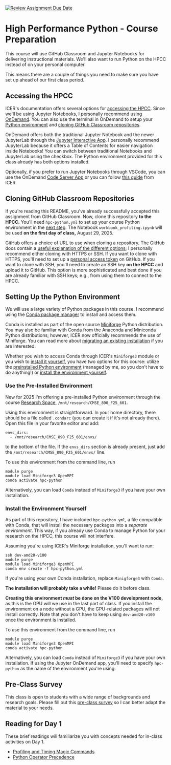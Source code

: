 [![Review Assignment Due Date](https://classroom.github.com/assets/deadline-readme-button-22041afd0340ce965d47ae6ef1cefeee28c7c493a6346c4f15d667ab976d596c.svg)](https://classroom.github.com/a/6fE7C1Oq)
# High Performance Python - Course Preparation

This course will use GitHab Classroom and Jupyter Notebooks for delivering instructional materials. 
We'll also want to run Python on the HPCC instead of on your personal computer.

This means there are a couple of things you need to make sure you have set up ahead of our first class period.

## Accessing the HPCC

ICER's documentation offers several options for [accessing the HPCC](https://docs.icer.msu.edu/accessHPCC_overview/).
Since we'll be using Jupyter Notebooks, I personally recommend using [OnDemand](https://docs.icer.msu.edu/Open_OnDemand/).
You can also use the terminal in OnDemand to setup your [Python environment](#setting-up-the-python-environment) and [cloning GitHub Classroom repositories](#cloning-github-classroom-repositories).

OnDemand offers both the traditional Jupyter Notebook and the newer JupyterLab through the [Jupyter Interactive App](https://ondemand.hpcc.msu.edu/pun/sys/dashboard/batch_connect/sys/bc_icer_jupyter_ubuntu/session_contexts/new). I personally recommend JupyterLab because it offers a Table of Contents for easier navigation inside Notebooks! You can switch between traditional Notebooks and JupyterLab using the checkbox. The Python environment provided for this class already has both options installed.

Optionally, if you prefer to run Jupyter Notebooks through VSCode, you can use the OnDemand [Code Server App](https://ondemand.hpcc.msu.edu/pun/sys/dashboard/batch_connect/sys/bc_icer_codeserver_ubuntu/session_contexts/new) or you can follow [this guide](https://docs.icer.msu.edu/Jupyter_Notebook_in_VS_Code) from ICER.

## Cloning GitHub Classroom Repositories

If you're reading this README, you've already successfully accepted this assignment from GitHub Classroom.
Now, clone this repository **to the HPCC.** You'll need `hpc-python.yml` to set up your course Python environment in the [next step](#setting-up-python-environment).
The Notebook `workbook_profiling.ipynb` will be used **on the first day of class,** August 29, 2025.

GitHub offers a choice of URL to use when cloning a repository. The GitHub docs contain a [useful explanation of the different options](https://docs.github.com/en/get-started/getting-started-with-git/about-remote-repositories#cloning-with-https-urls); I personally recommend either cloning with HTTPS or SSH. If you want to clone with HTTPS, you'll need to set up a [personal access token](https://docs.github.com/en/authentication/keeping-your-account-and-data-secure/managing-your-personal-access-tokens) on GitHub. If you want to clone with SSH, you'll need to create an SSH key **on the HPCC** and upload it to GitHub. This option is more sophisticated and best done if you are already familiar with SSH keys; e.g., from using them to connect to the HPCC.

## Setting Up the Python Environment

We will use a large variety of Python packages in this course. I recommend using the [Conda package manager](https://docs.conda.io/en/latest/) to install and access them. 

Conda is installed as part of the open source [Miniforge](https://github.com/conda-forge/miniforge) Python distribution. You may also be familiar with Conda from the Anaconda and Miniconda Python distributions; however, ICER now officially recommends the use of Miniforge. You can read more about [migrating an existing installation](https://docs.icer.msu.edu/Replacing_conda_install/) if you are interested.

Whether you wish to access Conda through ICER's `Miniforge3` module or you wish to [install it yourself](docs.icer.msu.edu/Using_conda/), you have two options for this course: utilize the [preinstalled Python environment](#use-the-pre-installed-environment) (managed by me, so you don't have to do anything!) or [install the environment yourself](#install-the-environment-yourself).

### Use the Pre-Installed Environment

New for 2025 I'm offering a pre-installed Python environment through the course [Research Space](https://docs.icer.msu.edu/Research_Space/), `/mnt/research/CMSE_890_F25_601`.

Using this environment is straightforward. In your home directory, there should be a file called `.condarc` (you can create it if it's not already there). Open this file in your favorite editor and add:
```
envs_dirs:
  - /mnt/research/CMSE_890_F25_601/envs/
```
to the bottom of the file. If the `envs_dirs` section is already present, just add the `/mnt/research/CMSE_890_F25_601/envs/` line.

To use this environment from the command line, run
```
module purge
module load Miniforge3 OpenMPI
conda activate hpc-python
```
Alternatively, you can load `Conda` instead of `Miniforge3` if you have your own installation.

### Install the Environment Yourself

As part of this repository, I have included `hpc-python.yml`, a file compatible with Conda, that will install the necessary packages into a *separate environment*. This way, if you already use Conda to manage Python for your research on the HPCC, this course will not interfere.

Assuming you're using ICER's Miniforge installation, you'll want to run:
```
ssh dev-amd20-v100
module purge
module load Miniforge3 OpenMPI
conda env create -f hpc-python.yml
```
If you're using your own Conda installation, replace `Minigforge3` with `Conda`.

**The installation will probably take a while!** Please do it before class.

**Creating this environment *must* be done on the V100 development node,** as this is the GPU will we use in the last part of class. If you install the environment on a node without a GPU, the GPU-related packages will not install correctly. Note that you don't have to keep using `dev-amd20-v100` once the environment is installed.

To use this environment from the command line, run
```
module purge
module load Miniforge3 OpenMPI
conda activate hpc-python
```
Alternatively, you can load `Conda` instead of `Miniforge3` if you have your own installation. If using the Jupyter OnDemand app, you'll need to specify `hpc-python` as the name of the environment you're using.

## Pre-Class Survey

This class is open to students with a wide range of backgrounds and research goals. Please fill out this [pre-class survey](https://docs.google.com/forms/d/e/1FAIpQLSeuwv3JQioi-WoDjQ8_e2NbWzSa7Y6Eo6GrYjSA60AWjd8Mqw/viewform?usp=sf_link) so I can better adapt the material to your needs.

## Reading for Day 1

These brief readings will familiarize you with concepts needed for in-class activities on Day 1.

- [Profiling and Timing Magic Commands](https://jakevdp.github.io/PythonDataScienceHandbook/01.07-timing-and-profiling.html)
- [Python Operator Precedence](https://introcs.cs.princeton.edu/python/appendix_precedence/)